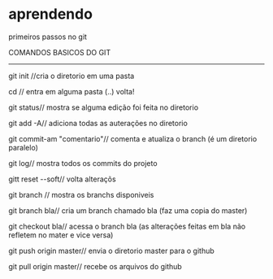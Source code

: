 # aprendendo
primeiros passos no git

COMANDOS BASICOS DO GIT
_________________________________
git init //cria o diretorio em uma  pasta

cd <nomedapasta> // entra em alguma pasta (..) volta!

git status// mostra se alguma edição foi feita no diretorio

git add -A// adiciona todas as auterações no diretorio

git commit-am "comentario"// comenta e atualiza o branch (é um diretorio paralelo)

git log// mostra todos os commits do projeto

gitt reset --soft// volta alteraçõs

git branch // mostra os branchs disponiveis

git branch bla// cria um branch chamado bla (faz uma copia do master)

git checkout bla// acessa o branch bla (as alterações feitas em bla  não refletem no mater e vice versa)

git push origin master// envia o diretorio master para o github

git pull origin master// recebe os arquivos do github
